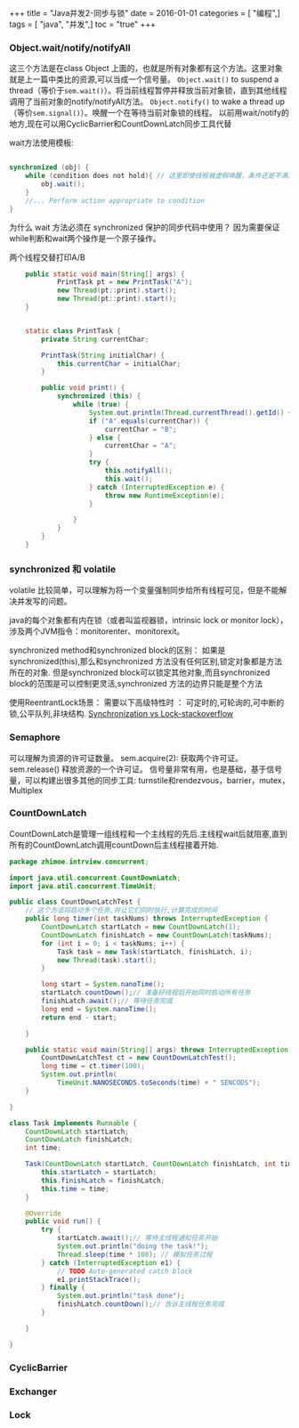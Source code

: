+++
title = "Java并发2-同步与锁"
date = 2016-01-01
categories = [ "编程",]
tags = [ "java", "并发",]
toc = "true"
+++



### Object.wait/notify/notifyAll

这三个方法是在class Object 上面的，也就是所有对象都有这个方法。这里对象就是上一篇中类比的资源,可以当成一个信号量。
`Object.wait()` to suspend a thread（等价于`sem.wait()`）。将当前线程暂停并释放当前对象锁，直到其他线程调用了当前对象的notify/notifyAll方法。
`Object.notify()` to wake a thread up（等价`sem.signal()`）。唤醒一个在等待当前对象锁的线程。
以前用wait/notify的地方,现在可以用CyclicBarrier和CountDownLatch同步工具代替

wait方法使用模板:
```java

synchronized (obj) {
    while (condition does not hold){ // 这里即使线程被虚假唤醒，条件还是不满足，则继续wait
        obj.wait();
    }
    //... Perform action appropriate to condition
}
```

为什么 wait 方法必须在 synchronized 保护的同步代码中使用？ 因为需要保证while判断和wait两个操作是一个原子操作。

两个线程交替打印A/B
```java
    public static void main(String[] args) {
            PrintTask pt = new PrintTask("A");
            new Thread(pt::print).start();
            new Thread(pt::print).start();
    }


    static class PrintTask {
        private String currentChar;

        PrintTask(String initialChar) {
            this.currentChar = initialChar;
        }

        public void print() {
            synchronized (this) {
                while (true) {
                    System.out.println(Thread.currentThread().getId() +" "+currentChar);
                    if ("A".equals(currentChar)) {
                        currentChar = "B";
                    } else {
                        currentChar = "A";
                    }
                    try {
                        this.notifyAll();
                        this.wait();
                    } catch (InterruptedException e) {
                        throw new RuntimeException(e);
                    }

                }
            }
        }
    }
```


### synchronized 和 volatile

volatile 比较简单，可以理解为将一个变量强制同步给所有线程可见，但是不能解决并发写的问题。

java的每个对象都有内在锁（或者叫监视器锁，intrinsic lock or monitor lock），涉及两个JVM指令：monitorenter、monitorexit。

synchronized method和synchronized block的区别：
如果是synchronized(this),那么和synchronized 方法没有任何区别,锁定对象都是方法所在的对象.
但是synchronized block可以锁定其他对象,而且synchronized block的范围是可以控制更灵活,synchronized 方法的边界只能是整个方法


使用ReentrantLock场景：
需要以下高级特性时 ： 可定时的,可轮询的,可中断的锁,公平队列,非块结构.
[Synchronization vs Lock-stackoverflow](https://stackoverflow.com/questions/4201713/synchronization-vs-lock)

### Semaphore
可以理解为资源的许可证数量。
sem.acquire(2): 获取两个许可证。
sem.release() 释放资源的一个许可证。
信号量非常有用，也是基础，基于信号量，可以构建出很多其他的同步工具: turnstile和rendezvous，barrier，mutex，Multiplex

### CountDownLatch
CountDownLatch是管理一组线程和一个主线程的先后.主线程wait后就阻塞,直到所有的CountDownLatch调用countDown后主线程接着开始.

```java
package zhimoe.intrview.concurrent;

import java.util.concurrent.CountDownLatch;
import java.util.concurrent.TimeUnit;

public class CountDownLatchTest {
	// 这个方法将启动多个任务,并让它们同时执行,计算完成的时间
	public long timer(int taskNums) throws InterruptedException {
		CountDownLatch startLatch = new CountDownLatch(1);
		CountDownLatch finishLatch = new CountDownLatch(taskNums);
		for (int i = 0; i < taskNums; i++) {
			Task task = new Task(startLatch, finishLatch, i);
			new Thread(task).start();
		}

		long start = System.nanoTime();
		startLatch.countDown();// 准备好线程后开始同时启动所有任务
		finishLatch.await();// 等待任务完成
		long end = System.nanoTime();
		return end - start;

	}

	public static void main(String[] args) throws InterruptedException {
		CountDownLatchTest ct = new CountDownLatchTest();
		long time = ct.timer(100);
		System.out.println(
			TimeUnit.NANOSECONDS.toSeconds(time) + " SENCODS");
	}

}

class Task implements Runnable {
	CountDownLatch startLatch;
	CountDownLatch finishLatch;
	int time;

	Task(CountDownLatch startLatch, CountDownLatch finishLatch, int time) {
		this.startLatch = startLatch;
		this.finishLatch = finishLatch;
		this.time = time;
	}

	@Override
	public void run() {
		try {
			startLatch.await();// 等待主线程通知任务开始
			System.out.println("doing the task!");
			Thread.sleep(time * 100); // 模拟任务过程
		} catch (InterruptedException e1) {
			// TODO Auto-generated catch block
			e1.printStackTrace();
		} finally {
			System.out.println("task done");
			finishLatch.countDown();// 告诉主线程任务完成
		}

	}

}
```
### CyclicBarrier
### Exchanger
### Lock






